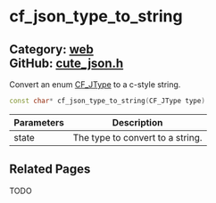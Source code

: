 [](../header.md ':include')

# cf_json_type_to_string

Category: [web](/api_reference?id=web)  
GitHub: [cute_json.h](https://github.com/RandyGaul/cute_framework/blob/master/include/cute_json.h)  
---

Convert an enum [CF_JType](/json/cf_jtype.md) to a c-style string.

```cpp
const char* cf_json_type_to_string(CF_JType type)
```

Parameters | Description
--- | ---
state | The type to convert to a string.

## Related Pages

TODO  
